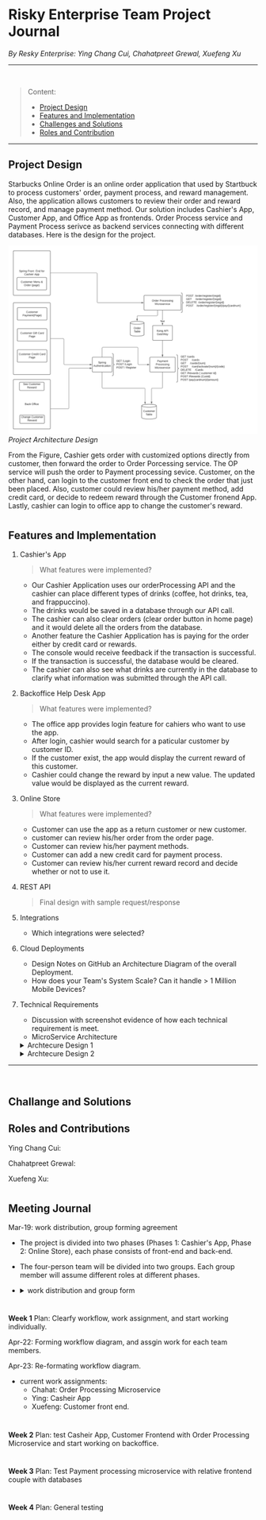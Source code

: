 #  Risky Enterprise Team Project Journal
_By Resky Enterprise: Ying Chang Cui, Chahatpreet Grewal, Xuefeng Xu_


--- 
&nbsp; 

> Content:
> - [Project Design](#project-design)
> - [Features and Implementation](#features-and-implementation)
> - [Challenges and Solutions](#challenges-and-solutions)
> - [Roles and Contribution](#roles-and-contribution)

---

## Project Design 

Starbucks Online Order is an online order application that used by Startbuck to process customers' order, payment process, and reward management. Also, the application allows customers to review their order and reward record, and manage payment method. Our solution includes Cashier's App, Customer App, and Office App as frontends. Order Process service and Payment Process serivce as backend services connecting with different databases. Here is the design for the project.

<img src="images/MicroServiceArchitecture-2.png"><br/>
_Project Architecture Design_

From the Figure, Cashier gets order with customized options directly from customer, then forward the order to Order Porcessing service. The OP service will push the order to Payment processing sevice. Customer, on the other hand, can login to the customer front end to check the order that just been placed. Also, customer could review his/her payment method, add credit card, or decide to redeem reward through the Customer fronend App. Lastly, cashier can login to office app to change the customer's reward.

#
## Features and Implementation

1. Cashier's App
   > What features were implemented?
   - Our Cashier Application uses our orderProcessing API and the cashier can place different types of drinks (coffee, hot drinks, tea, and frappuccino).
   - The drinks would be saved in a database through our API call. 
   - The cashier can also clear orders (clear order button in home page) and it would delete all the orders from the database. 
   - Another feature the Cashier Application has is paying for the order either by credit card or rewards. 
   - The console would receive feedback if the transaction is successful. 
   - If the transaction is successful, the database would be cleared. 
   - The cashier can also see what drinks are currently in the database to clarify what information was submitted through the API call.
2. Backoffice Help Desk App
   > What features were implemented?
   - The office app provides login feature for cahiers who want to use the app. 
   - After login, cashier would search for a paticular customer by customer ID.
   - If the customer exist, the app would display the current reward of this customer.
   - Cashier could change the reward by input a new value. The updated value would be displayed as the current reward.
  
3. Online Store
   > What features were implemented?
   - Customer can use the app as a return customer or new customer. 
   - customer can review his/her order from the order page.
   - Customer can review his/her payment methods.
   - Customer can add a new credit card for payment process.
   - Customer can review his/her current reward record and decide whether or not to use it.

4. REST API 
   > Final design with sample request/response


5. Integrations
   - Which integrations were selected?
6. Cloud Deployments
   - Design Notes on GitHub an Architecture Diagram of the overall Deployment.
   - How does your Team's System Scale?  Can it handle > 1 Million Mobile Devices?
7. Technical Requirements
   - Discussion with screenshot evidence of how each technical requirement is meet.


   * MicroService Architecture
   <details><summary>Archtecure Design 1</summary><img src="images/MicroServiceArchitecture.png"></details>
   <details><summary>Archtecure Design 2</summary><img src="images/MicroServiceArchitecture-2.png"></details>

--- 
&nbsp;

## Challange and Solutions


## Roles and Contributions

Ying Chang Cui: 

Chahatpreet Grewal:

Xuefeng Xu: 


#


































## Meeting Journal

Mar-19: work distribution, group forming agreement
   - The project is divided into two phases (Phases 1: Cashier's App, Phase 2: Online Store), each phase consists of front-end and back-end. 
   - The four-person team will be divided into two groups. Each group member will assume different roles at different phases.

   - <details><summary>work distribution and group form</summary><img src="images/work%20distribution%20and%20group%20form.png" width="700"></details>
#
__Week 1__ Plan: Clearfy workflow, work assignment, and start working individually. <br/>

Apr-22: Forming workflow diagram, and assgin work for each team members.

Apr-23: Re-formating workflow diagram.
  + current work assignments: 
    + Chahat: Order Processing Microservice
    + Ying: Casheir App 
    + Xuefeng: Customer front end.
#
__Week 2__ Plan: test Casheir App, Customer Frontend with Order Processing Microservice and start working on backoffice. <br/>


#
__Week 3__ Plan: Test Payment processing microservice with relative frontend couple with databases<br/>


#
__Week 4__ Plan: General testing<br/>





